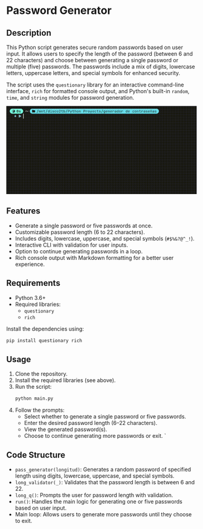 # Password Generator

## Description
This Python script generates secure random passwords based on user input. It allows users to specify the length of the password (between 6 and 22 characters) and choose between generating a single password or multiple (five) passwords. The passwords include a mix of digits, lowercase letters, uppercase letters, and special symbols for enhanced security.

The script uses the `questionary` library for an interactive command-line interface, `rich` for formatted console output, and Python's built-in `random`, `time`, and `string` modules for password generation.

![video](https://github.com/Danielmv19/Password-generator/blob/main/recording.gif)


## Features
- Generate a single password or five passwords at once.
- Customizable password length (6 to 22 characters).
- Includes digits, lowercase, uppercase, and special symbols (`#$%&?@^_!`).
- Interactive CLI with validation for user inputs.
- Option to continue generating passwords in a loop.
- Rich console output with Markdown formatting for a better user experience.

## Requirements
- Python 3.6+
- Required libraries:
  - `questionary`
  - `rich`

Install the dependencies using:
```bash
pip install questionary rich
```

## Usage
1. Clone the repository.
2. Install the required libraries (see above).
3. Run the script:
   ```bash
   python main.py
   ```
4. Follow the prompts:
   - Select whether to generate a single password or five passwords.
   - Enter the desired password length (6–22 characters).
   - View the generated password(s).
   - Choose to continue generating more passwords or exit.
`

## Code Structure
- `pass_generator(longitud)`: Generates a random password of specified length using digits, lowercase, uppercase, and special symbols.
- `long_validator(_)`: Validates that the password length is between 6 and 22.
- `long_q()`: Prompts the user for password length with validation.
- `run()`: Handles the main logic for generating one or five passwords based on user input.
- Main loop: Allows users to generate more passwords until they choose to exit.
